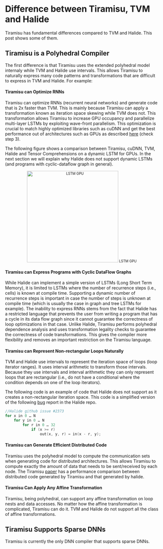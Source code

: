 # Difference between Tiramisu, TVM and Halide

Tiramisu has fundamental differences compared to TVM and Halide. This post shows some of them.

## Tiramisu is a Polyhedral Compiler

The first difference is that Tiramisu uses the extended polyhedral model internaly while TVM and Halide use intervals. This allows Tiramisu to naturally express many code patterns and transformations that are difficult to express in TVM and Halide. For example:

#### Tiramisu can Optimize RNNs
Tiramisu can optimize RNNs (recurrent neural networks) and generate code that is 2x faster than TVM.
This is mainly because Tiramisu can apply a transformation known as iteration space skewing while TVM does not. This transformation allows Tiramisu to increase GPU occupancy and parallelize multi-layer LSTMs by exploiting wave-front parallelism. This optimization is crucial to match highly optimized libraries such as cuDNN and get the best performance out of architectures such as GPUs as described [here](https://devblogs.nvidia.com/optimizing-recurrent-neural-networks-cudnn-5/) (check step 3).

The following figure shows a comparison between Tiramisu, cuDNN, TVM, Halide and Tensor Comprehensions on a dynamic LSTM for GPUs. In the next section we will explain why Halide does not support dynamic LSTMs (and programs with cyclic-dataflow graph in general).

<p align="center">
    <th>
        <div style="width:image width px; font-size:80%; text-align:center;">
        <img src="https://user-images.githubusercontent.com/9944372/66329232-1614c600-e926-11e9-8434-fdb6601caa4b.jpeg" alt="LSTM GPU" width="300"/>
        LSTM GPU</div>
    </th>
</p>

#### Tiramisu can Express Programs with Cyclic DataFlow Graphs

While Halide can implement a simple version of LSTMs (Long Short Term Memory), it is limited to LSTMs where the number of recurrence steps (i.e., cells) is known at compile time. Supporting a dynamic number of recurrence steps is important in case the number of steps is unknown at compile time (which is usually the case in graph and tree LSTMs for example). The inability to express RNNs stems from the fact that Halide has a restricted language that prevents the user from writing a program that has a cycle in its data flow graph since it cannot guarantee the correctness of loop optimizations in that case. Unlike Halide, Tiramisu performs polyhedral dependence analysis and uses transformation legality checks to guarantee the correctness of code transformations. This gives the compiler more flexibility and removes an important restriction on the Tiramisu language.

#### Tiramisu can Represent Non-rectangular Loops Naturally

TVM and Halide use intervals to represent the iteration space of loops (loop iterator ranges). It uses interval arithmetic to transform those intervals. Because they use intervals and interval arithmetic they can only represent loops that are rectangular (i.e., do not have a conditional where the condition depends on one of the loop iterators).

The following code is an example of code that Halide does not support as it creates a non-rectangular iteration space. This code is a simplified version of the following [bug](https://github.com/halide/Halide/issues/2373) report in the Halide repo.

```cpp
//Halide github issue #2373
for x in 0 … N
    for y in 0 … N
        for r in 0 … 32
            if (x >= r)
                out(x, y, r) = in(x - r, y);
```

#### Tiramisu can Generate Efficient Distributed Code

Tiramisu uses the polyhedral model to compute the communication sets when generating code for distributed architectures. This allows Tiramisu to compute exactly the amount of data that needs to be sent/received by each node. The Tiramisu [paper](https://arxiv.org/abs/1804.10694) has a performance comparison between distributed code generated by Tiramisu and that generated by halide.

#### Tiramisu Can Apply Any Affine Transformation

Tiramisu, being polyhedral, can support any affine transformation on loop nests and data accesses. No matter how the affine transformation is complicated, Tiramisu can do it. TVM and Halide do not support all the class of affine transformations.

## Tiramisu Supports Sparse DNNs

Tiramisu is currently the only DNN compiler that supports sparse DNNs.
